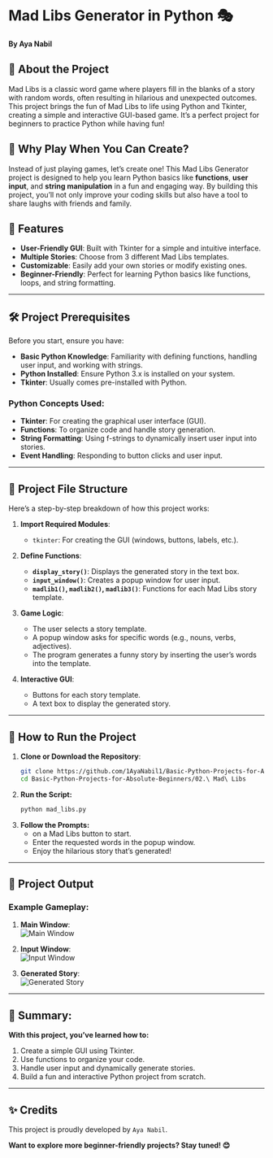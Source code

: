 # Mad Libs Generator in Python 🎭  
**By Aya Nabil**  

## 🧐 About the Project  
Mad Libs is a classic word game where players fill in the blanks of a story with random words, often resulting in hilarious and unexpected outcomes. This project brings the fun of Mad Libs to life using Python and Tkinter, creating a simple and interactive GUI-based game. It’s a perfect project for beginners to practice Python while having fun!  

## 🌟 Why Play When You Can Create?  
Instead of just playing games, let’s create one! This Mad Libs Generator project is designed to help you learn Python basics like **functions**, **user input**, and **string manipulation** in a fun and engaging way. By building this project, you’ll not only improve your coding skills but also have a tool to share laughs with friends and family.  

## 🧩 Features  
- **User-Friendly GUI**: Built with Tkinter for a simple and intuitive interface.  
- **Multiple Stories**: Choose from 3 different Mad Libs templates.  
- **Customizable**: Easily add your own stories or modify existing ones.  
- **Beginner-Friendly**: Perfect for learning Python basics like functions, loops, and string formatting.  

---

## 🛠️ Project Prerequisites  
Before you start, ensure you have:  
- **Basic Python Knowledge**: Familiarity with defining functions, handling user input, and working with strings.  
- **Python Installed**: Ensure Python 3.x is installed on your system.  
- **Tkinter**: Usually comes pre-installed with Python.  

### Python Concepts Used:  
- **Tkinter**: For creating the graphical user interface (GUI).  
- **Functions**: To organize code and handle story generation.  
- **String Formatting**: Using f-strings to dynamically insert user input into stories.  
- **Event Handling**: Responding to button clicks and user input.  

---

## 📂 Project File Structure  
Here’s a step-by-step breakdown of how this project works:  

1. **Import Required Modules**:  
   - `tkinter`: For creating the GUI (windows, buttons, labels, etc.).  

2. **Define Functions**:  
   - **`display_story()`**: Displays the generated story in the text box.  
   - **`input_window()`**: Creates a popup window for user input.  
   - **`madlib1()`, `madlib2()`, `madlib3()`**: Functions for each Mad Libs story template.  

3. **Game Logic**:  
   - The user selects a story template.  
   - A popup window asks for specific words (e.g., nouns, verbs, adjectives).  
   - The program generates a funny story by inserting the user’s words into the template.  

4. **Interactive GUI**:  
   - Buttons for each story template.
   - A text box to display the generated story.

---

## 🚀 How to Run the Project

1. **Clone or Download the Repository**:
   ```bash
   git clone https://github.com/1AyaNabil1/Basic-Python-Projects-for-Absolute-Beginners.git
   cd Basic-Python-Projects-for-Absolute-Beginners/02.\ Mad\ Libs
2. **Run the Script:**
   ```bash
   python mad_libs.py
3. **Follow the Prompts:**
   - on a Mad Libs button to start.
   - Enter the requested words in the popup window.
   - Enjoy the hilarious story that’s generated!
- --
## 📸 Project Output  

### Example Gameplay:  
1. **Main Window**:  
   ![Main Window](img/Screenshot%202025-01-03%20174807.png)  

2. **Input Window**:  
   ![Input Window](img/Screenshot%202025-01-03%20174926.png)  

3. **Generated Story**:  
   ![Generated Story](img/Screenshot%202025-01-03%20175303.png)
---
## 📖 Summary:
**With this project, you’ve learned how to:**
1. Create a simple GUI using Tkinter.
2. Use functions to organize your code.
3. Handle user input and dynamically generate stories.
4. Build a fun and interactive Python project from scratch.
---
## ✨ Credits
This project is proudly developed by `Aya Nabil`.

**Want to explore more beginner-friendly projects? Stay tuned! 😊**